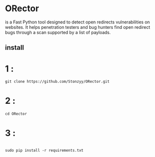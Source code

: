 # ORector

is a Fast Python tool designed to detect open redirects vulnerabilities on websites. It helps penetration testers and bug hunters find open redirect bugs through a scan supported by a list of payloads.



## install

# 1 :
```
git clone https://github.com/Stonzyy/ORector.git

```

# 2 :

```
cd ORector
```
# 3 :

```

sudo pip install -r requirements.txt


```
